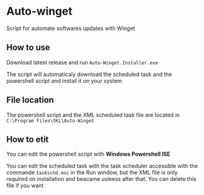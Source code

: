# Auto-winget
Script for automate softwares updates with Winget

## How to use

Download latest release and run `Auto-Winget.Installer.exe`

The script will automaticaly download the scheduled task and the powershell script and install it on your system

## File location

The powershell script and the XML scheduled task file are located in `C:\Program Files\SKL\Auto-Winget`

## How to etit

You can edit the powershell script with **Windows Powershell ISE**

You can edit the scheduled task with the task scheduler accessible with the commande `taskschd.msc` in the Run window, but the XML file is only required on installation and beacame usleess after that. You can delete this file if you want
